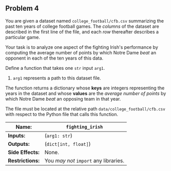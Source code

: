 ## Problem 4

You are given a dataset named `college_football/cfb.csv` summarizing the past ten years of college football games.
The *columns* of the dataset are described in the first line of the file, and each *row* thereafter describes a particular game.

Your task is to analyze one aspect of the fighting Irish's performance by computing the average number of points by which Notre Dame *beat* an opponent in each of the ten years of this data.

Define a function that takes one `str` input `arg1`.

1. `arg1` represents a path to this dataset file.

The function returns a dictionary whose **keys** are integers representing the years in the dataset and whose **values** are the *average number of points* by which Notre Dame *beat* an opposing team in that year.

The file must be located at the relative path `data/college_football/cfb.csv` with respect to the Python file that calls this function.

| **Name:**         | `fighting_irish`                      |
| ----------------- | ------------------------------------- |
| **Inputs:**       | (`arg1: str`)                         |
| **Outputs:**      | (`dict[int, float]`)                  |
| **Side Effects:** | None.                                 |
| **Restrictions:** | You *may not* `import` any libraries. |
